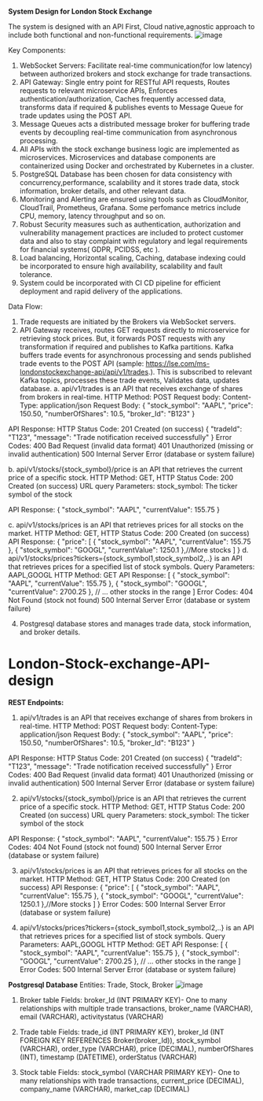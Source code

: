 **System Design for London Stock Exchange**

The system is designed with an API First, Cloud native,agnostic approach to include both functional and non-functional requirements. 
![image](https://github.com/SriBaraniVasthan/London-Stock-exchange-API-design/assets/63550126/4036855e-59ed-49e5-b2c5-47bff4848e31)

Key Components:
1. WebSocket Servers: Facilitate real-time communication(for low latency) between authorized brokers and stock exchange for trade transactions.
2. API Gateway: Single entry point for RESTful API requests, Routes requests to relevant microservice APIs, Enforces authentication/authorization, Caches frequently accessed data, transforms data if required & publishes events to Message Queue for trade updates using the POST API.
3. Message Queues acts a distributed message broker for buffering trade events by decoupling real-time communication from asynchronous processing.
4. All APIs with the stock exchange business logic are implemented as microservices. Microservices and database components are containerized using Docker and orchestrated by Kubernetes in a cluster.
5. PostgreSQL Database has been chosen for data consistency with concurrency,performance, scalability and it stores trade data, stock information, broker details, and other relevant data.
6. Monitoring and Alerting are ensured using tools such as CloudMonitor,  CloudTrail, Prometheus, Grafana. Some perfomance metrics include CPU, memory, latency throughput and so on.
7. Robust Security measures such as authentication, authorization and vulnerability management practices are included to protect customer data and also to stay complaint with regulatory and legal requirements for financial systems( GDPR, PCIDSS, etc ).
8. Load balancing, Horizontal scaling, Caching, database indexing could be incorporated to ensure high availability, scalability and fault tolerance.
9. System could be incorporated with CI CD pipeline for efficient deployment and rapid delivery of the applications.
   
Data Flow:
1. Trade requests are initiated by the Brokers via WebSocket servers.
2. API Gateway receives, routes GET requests directly to microservice for retrieving stock prices. But, it forwards POST requests with any transformation if required and publishes to Kafka partitions. Kafka buffers trade events for asynchronous processing and sends published trade events to the POST API (sample: https://lse.com/ms-londonstockexchange-api/api/v1/trades.). This is subscribed to relevant Kafka topics, processes these trade events, Validates data, updates database.
   a. api/v1/trades is an API that receives exchange of shares from brokers in real-time.
   HTTP Method: POST
   Request body: Content-Type: application/json
Request Body:
{
  "stock_symbol": "AAPL",
  "price": 150.50,
  "numberOfShares": 10.5,
  "broker_Id": "B123"
}

API Response:
HTTP Status Code: 201 Created (on success)
{
  "tradeId": "T123",
   "message": "Trade notification received successfully"
}
Error Codes:
400 Bad Request (invalid data format)
401 Unauthorized (missing or invalid authentication)
500 Internal Server Error (database or system failure)

b. api/v1/stocks/{stock_symbol}/price is an API that retrieves the current price of a specific stock.
HTTP Method: GET, HTTP Status Code: 200 Created (on success)
URL query Parameters: stock_symbol: The ticker symbol of the stock

API Response:
{
  "stock_symbol": "AAPL",
  "currentValue": 155.75
}

c. api/v1/stocks/prices is an API that retrieves prices for all stocks on the market.
   HTTP Method: GET, HTTP Status Code: 200 Created (on success)
   API Response:
   {
    "price": [
        {
            "stock_symbol": "AAPL",
            "currentValue": 155.75
        },
        {
            "stock_symbol": "GOOGL",
            "currentValue": 1250.1
        },//More stocks
    ]
}
d. api/v1/stocks/prices?tickers={stock_symbol1,stock_symbol2,..} is an API that retrieves prices for a specified list of stock symbols.
Query Parameters: AAPL,GOOGL
HTTP Method: GET
API Response:
[
  {
    "stock_symbol": "AAPL",
    "currentValue": 155.75
  },
  {
    "stock_symbol": "GOOGL",
    "currentValue": 2700.25
  },
  // ... other stocks in the range
]
Error Codes:
404 Not Found (stock not found)
500 Internal Server Error (database or system failure)
   
4. Postgresql database stores and manages trade data, stock information, and broker details.

# London-Stock-exchange-API-design

**REST Endpoints:**
1. api/v1/trades is an API that receives exchange of shares from brokers in real-time.
   HTTP Method: POST
   Request body: Content-Type: application/json
Request Body:
{
  "stock_symbol": "AAPL",
  "price": 150.50,
  "numberOfShares": 10.5,
  "broker_Id": "B123"
}

API Response:
HTTP Status Code: 201 Created (on success)
{
  "tradeId": "T123",
   "message": "Trade notification received successfully"
}
Error Codes:
400 Bad Request (invalid data format)
401 Unauthorized (missing or invalid authentication)
500 Internal Server Error (database or system failure)

2. api/v1/stocks/{stock_symbol}/price is an API that retrieves the current price of a specific stock.
HTTP Method: GET, HTTP Status Code: 200 Created (on success)
URL query Parameters: stock_symbol: The ticker symbol of the stock

API Response:
{
  "stock_symbol": "AAPL",
  "currentValue": 155.75
}
Error Codes:
404 Not Found (stock not found)
500 Internal Server Error (database or system failure)

3. api/v1/stocks/prices is an API that retrieves prices for all stocks on the market.
   HTTP Method: GET, HTTP Status Code: 200 Created (on success)
   API Response:
   {
    "price": [
        {
            "stock_symbol": "AAPL",
            "currentValue": 155.75
        },
        {
            "stock_symbol": "GOOGL",
            "currentValue": 1250.1
        },//More stocks
    ]
}
Error Codes:
500 Internal Server Error (database or system failure)

5. api/v1/stocks/prices?tickers={stock_symbol1,stock_symbol2,..} is an API that retrieves prices for a specified list of stock symbols.
Query Parameters: AAPL,GOOGL
HTTP Method: GET
API Response:
[
  {
    "stock_symbol": "AAPL",
    "currentValue": 155.75
  },
  {
    "stock_symbol": "GOOGL",
    "currentValue": 2700.25
  },
  // ... other stocks in the range
]
Error Codes:
500 Internal Server Error (database or system failure)

**Postgresql Database**
Entities: Trade, Stock, Broker 
![image](https://github.com/SriBaraniVasthan/London-Stock-exchange-API-design/assets/63550126/c65edda5-9ca5-4d0e-b81a-b463fb9d3646)

1. Broker table
Fields:
broker_Id (INT PRIMARY KEY)- One to many relationships with multiple trade transactions,
broker_name (VARCHAR),
email (VARCHAR),
activitystatus (VARCHAR)

2. Trade table
Fields:
trade_id (INT PRIMARY KEY),
broker_Id (INT FOREIGN KEY REFERENCES Broker(broker_Id)),
stock_symbol (VARCHAR),
order_type (VARCHAR),
price (DECIMAL),
numberOfShares (INT),
timestamp (DATETIME),
orderStatus (VARCHAR) 

3. Stock table
Fields:
stock_symbol (VARCHAR PRIMARY KEY)- One to many relationships with trade transactions,
current_price (DECIMAL),
company_name (VARCHAR),
market_cap (DECIMAL)

